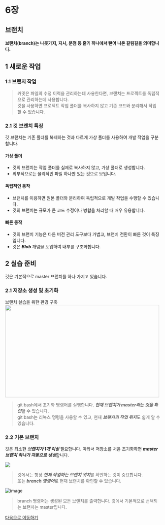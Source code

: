 # 6장
## 브랜치
#### 브랜치(branch)는 나뭇가지, 지사, 분점 등 줄기 하나에서 뻗어 나온 갈림길을 의미합니다.

## 1 새로운 작업
### 1.1 브랜치 작업
>커밋은 파일의 수정 이력을 관리하는데 사용한다면, 브랜치는 프로젝트를 독립적으로 관리하는데 사용합니다.  
>깃을 사용하면 프로젝트 작업 폴더를 복사하지 않고 기존 코드와 분리해서 작업할 수 있습니다.

### 2.1 깃 브랜치 특징
깃 브랜치는 기존 폴더를 복제하는 것과 다르게 가상 폴더를 사용하여 개발 작업을 구분합니다.

#### 가상 폴더
- 깃의 브랜치는 작업 폴더를 실제로 복사하지 않고, 가상 폴더로 생성합니다.  
- 외부적으로는 물리적인 파일 하나만 있는 것으로 보입니다.

#### 독립적인 동작
- 브랜치를 이용하면 원본 폴더와 분리하여 독립적으로 개발 작업을 수행할 수 있습니다.
- 깃의 브랜치는 규모가 큰 코드 수정이나 병합을 처리할 때 매우 유용합니다.

#### 빠른 동작
- 깃의 브랜치 기능은 다른 버전 관리 도구보다 가볍고, 브랜치 전환이 빠른 것이 특징입니다.
- 깃은 ***Blob*** 개념을 도입하여 내부를 구조화합니다.

## 2 실습 준비
깃은 기본적으로 master 브랜치를 하나 가지고 있습니다.

### 2.1 저장소 생성 및 초기화
브랜치 실습을 위한 환경 구축  
<img src="https://user-images.githubusercontent.com/110793635/194678971-2ff3c23b-068f-4f41-9243-2025122e7d78.png" width="500" height="300">
>git bash에서 초기화 명령어를 실행합니다. ***현재 브랜치가 master라는 것을 확인***할 수 있습니다.  
>git bash는 리눅스 명령을 사용할 수 있고, 현재 ***브랜치의 작업 위치***도 쉽게 알 수 있습니다.

### 2.2 기본 브랜치
깃은 최소한 ***브랜치가 1개 이상*** 필요합니다. 따라서 저장소를 처음 초기화하면 ***master 브랜치 하나가 자동으로 생성***합니다.  

<img src="https://user-images.githubusercontent.com/110793635/194679241-c807da41-172b-4d84-9b22-f4b5a833a3a7.png">

>깃에서는 항상 ***현재 작업하는 브랜치 위치***를 확인하는 것이 중요합니다.  
>또는 ***branch 명령어***로 현재 브랜치를 확인할 수 있습니다.  

![image](https://user-images.githubusercontent.com/110793635/194679828-bffaa180-10e9-49cc-ad96-678517075a79.png)  
>branch 명령어는 생성된 모든 브랜치를 출력합니다. 깃에서 기본적으로 선택되는 브랜치는 master입니다.

[다음으로 이동하기](https://github.com/MSYJ1234/Team_Project/blob/main/Branch6/3%2C4.md)
